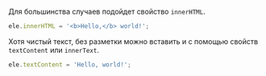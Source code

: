Для большинства случаев подойдет свойство `innerHTML`.

```javascript
ele.innerHTML = '<b>Hello,</b> world!';
```

Хотя чистый текст, без разметки можно вставить и с помощью свойств `textContent` или `innerText`.

```javascript
ele.textContent = 'Hello, world!';
```
